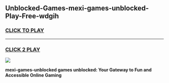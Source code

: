 
## Unblocked-Games-mexi-games-unblocked-Play-Free-wdgih
<h3>
<a href="https://premium76.site?title=mexi-games-unblocked&ref=21A">CLICK TO PLAY</a></h3>
<hr>

<h3>
<a href="https://premium76.site?title=mexi-games-unblocked&ref=21A">CLICK 2 PLAY</a>
  
</h3>

<a href="https://premium76.site?title=mexi-games-unblocked&ref=21A"><img src="https://clearcache.store/games.png"></a>


**mexi-games-unblocked games unblocked: Your Gateway to Fun and Accessible Online Gaming**
